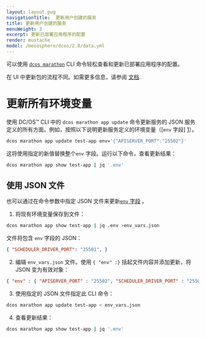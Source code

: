 ```yaml
---
layout: layout.pug
navigationTitle:  更新用户创建的服务
title: 更新用户创建的服务
menuWeight: 3
excerpt: 更新已部署应用程序的配置
render: mustache
model: /mesosphere/dcos/2.0/data.yml
---
```



可以使用 [`dcos marathon`](/mesosphere/dcos/cn/2.0/cli/command-reference/dcos-marathon/) CLI 命令轻松查看和更新已部署应用程序的配置。

在 UI 中更新包的流程不同。如需更多信息，请参阅 [文档](/mesosphere/dcos/cn/2.0/deploying-services/config-universe-service/).

# 更新所有环境变量

使用 DC/OS&trade; CLI 中的 `dcos marathon app update` 命令更新服务的 JSON 服务定义的所有方面。例如，按照以下说明更新服务定义的环境变量（[`env` 字段] [1]）。

```bash
dcos marathon app update test-app env='{"APISERVER_PORT":"25502"}'
```

这将使用指定的新值替换整个`env` 字段。运行以下命令，查看更新结果：

```bash
dcos marathon app show test-app | jq '.env'
```

## 使用 JSON 文件

也可以通过在命令参数中指定 JSON 文件来更新[`env` 字段][1] 。

1. 将现有环境变量保存到文件：

```bash
dcos marathon app show test-app | jq .env >env_vars.json
```

文件将包含 `env` 字段的 JSON：

```json
{ "SCHEDULER_DRIVER_PORT": "25501", }
```

2. 编辑 `env_vars.json` 文件。使用 `{ "env" :}` 括起文件内容并添加更新，将 JSON 变为有效对象：

```json
{ "env" : { "APISERVER_PORT" : "25502", "SCHEDULER_DRIVER_PORT" : "25501" } }
```

3. 使用指定的 JSON 文件指定此 CLI 命令：

```bash
dcos marathon app update test-app < env_vars.json
```

4. 查看更新结果：

```bash
dcos marathon app show test-app | jq '.env'
```

 [1]: /mesosphere/dcos/2.0/cli/
